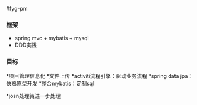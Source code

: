 #fyg-pm
   
### 框架  
* spring mvc + mybatis + mysql  
* DDD实践

### 目标  
*项目管理信息化
*文件上传
*activiti流程引擎：驱动业务流程
*spring data jpa：快熟原型开发
*整合mybatis：定制sql

*josn处理待进一步处理



